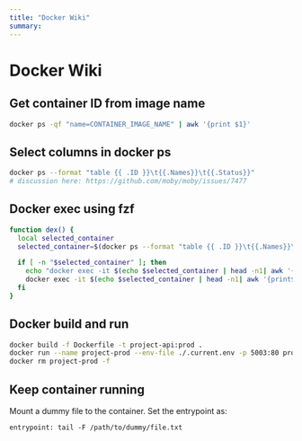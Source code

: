 ```yaml
---
title: "Docker Wiki"
summary:
---
```


Docker Wiki
===

Get container ID from image name
---

```bash
docker ps -qf "name=CONTAINER_IMAGE_NAME" | awk '{print $1}'
```

Select columns in docker ps
---

```bash
docker ps --format "table {{ .ID }}\t{{.Names}}\t{{.Status}}"
# discussion here: https://github.com/moby/moby/issues/7477
```

Docker exec using fzf
---

```bash
function dex() {
  local selected_container
  selected_container=$(docker ps --format "table {{ .ID }}\t{{.Names}}\t{{.Status}}" --last=5 | fzf --height=6 --layout=reverse)

  if [ -n "$selected_container" ]; then
    echo "docker exec -it $(echo $selected_container | head -n1| awk '{print$1;}') /bin/bash"
    docker exec -it $(echo $selected_container | head -n1| awk '{print$1;}') /bin/bash
  fi
}
```

Docker build and run
---

```bash
docker build -f Dockerfile -t project-api:prod .
docker run --name project-prod --env-file ./.current.env -p 5003:80 project-api:prod
docker rm project-prod -f
```

Keep container running
---

Mount a dummy file to the container. Set the entrypoint as:

```
entrypoint: tail -F /path/to/dummy/file.txt
```
